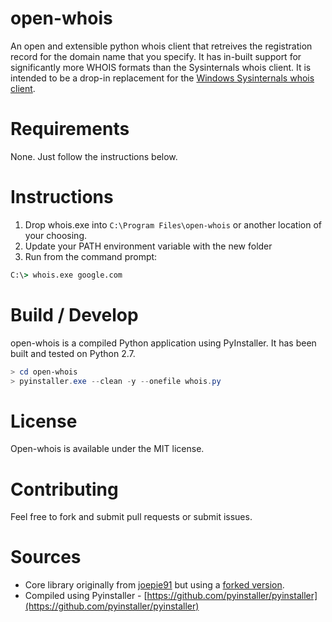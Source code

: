 # open-whois

An open and extensible python whois client that retreives the registration record for the domain name that you specify. It has in-built support for significantly more WHOIS formats than the Sysinternals whois client. It is intended to be a drop-in replacement for the [Windows Sysinternals whois client](https://technet.microsoft.com/en-us/sysinternals/whois.aspx).

# Requirements

None. Just follow the instructions below.

# Instructions

1. Drop whois.exe into `C:\Program Files\open-whois` or another location of your choosing.
2. Update your PATH environment variable with the new folder
3. Run from the command prompt:

```cmd
C:\> whois.exe google.com
```

# Build / Develop

open-whois is a compiled Python application using PyInstaller. It has been built and tested on Python 2.7.

```powershell
> cd open-whois
> pyinstaller.exe --clean -y --onefile whois.py
```

# License

Open-whois is available under the MIT license.

# Contributing

Feel free to fork and submit pull requests or submit issues.

# Sources

- Core library originally from [joepie91](https://github.com/joepie91/python-whois) but using a [forked version](https://github.com/cj13579/python-whois).
- Compiled using Pyinstaller - [https://github.com/pyinstaller/pyinstaller](https://github.com/pyinstaller/pyinstaller)